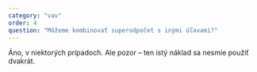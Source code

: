 ```yaml
---
category: "vav"
order: 4
question: "Môžeme kombinovať superodpočet s inými úľavami?"
---
```


Áno, v niektorých prípadoch. Ale pozor – ten istý náklad sa nesmie použiť dvakrát.
